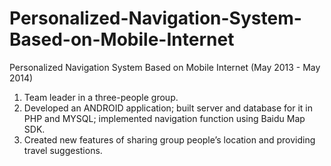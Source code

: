 # Personalized-Navigation-System-Based-on-Mobile-Internet
Personalized Navigation System Based on Mobile Internet (May 2013 - May 2014)  
1. Team leader in a three-people group.  
2. Developed an ANDROID application; built server and database for it in PHP and MYSQL; implemented navigation function using Baidu Map SDK.  
3. Created new features of sharing group people’s location and providing travel suggestions.
